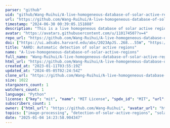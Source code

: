 ```yaml
---
parser: "github"
uid: "github/Wang-Ruihui/A-live-homogeneous-database-of-solar-active-regions"
url: "https://github.com/Wang-Ruihui/A-live-homogeneous-database-of-solar-active-regions"
timestamp: "2024-06-30 00:39:05.151888"
description: "This is a live homogeneous database of solar active regions (ARs).  It's produced by an automatic detection method of AR."
avatar: "https://avatars.githubusercontent.com/u/110174507?v=4"
repo_url: "https://github.com/Wang-Ruihui/A-live-homogeneous-database-of-solar-active-regions"
doi: ["https://ui.adsabs.harvard.edu/abs/2023ApJS..268...55W", "https://ui.adsabs.harvard.edu/abs/2024ascl.soft06023W/abstract"]
title: "AARD: Automatic detection of solar active regions"
name: "A-live-homogeneous-database-of-solar-active-regions"
full_name: "Wang-Ruihui/A-live-homogeneous-database-of-solar-active-regions"
html_url: "https://github.com/Wang-Ruihui/A-live-homogeneous-database-of-solar-active-regions"
created_at: "2023-01-11T03:55:19Z"
updated_at: "2024-05-05T02:24:54Z"
clone_url: "https://github.com/Wang-Ruihui/A-live-homogeneous-database-of-solar-active-regions.git"
size: 1022
stargazers_count: 1
watchers_count: 1
language: "Python"
license: {"key": "mit", "name": "MIT License", "spdx_id": "MIT", "url": "https://api.github.com/licenses/mit", "node_id": "MDc6TGljZW5zZTEz"}
subscribers_count: 1
owner: {"html_url": "https://github.com/Wang-Ruihui", "avatar_url": "https://avatars.githubusercontent.com/u/110174507?v=4", "login": "Wang-Ruihui", "type": "User"}
topics: ["image-processing", "detection-of-solar-active-regions", "solar-active-region-database"]
date: "2025-01-04 14:23:58.904347"
---
```


